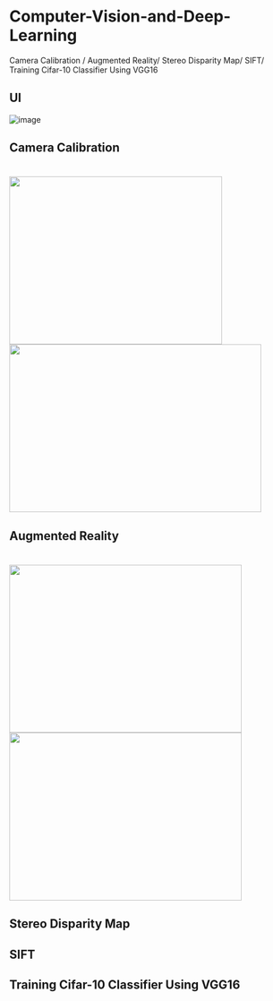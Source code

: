 # Computer-Vision-and-Deep-Learning
 Camera Calibration / Augmented Reality/ Stereo Disparity Map/ SIFT/ Training Cifar-10 Classifier Using VGG16
 
## UI 
![image](https://user-images.githubusercontent.com/69034494/162558180-adf73580-5342-41b3-8d35-828f45cddc7b.png)

## Camera Calibration
<h1>
  <img src="https://media.githubusercontent.com/media/celinehsieh68/Computer-Vision-and-Deep-Learning--VGG16/main/Result/Q1/find%20corners.gif" width="380" height="300"/>
  <img src="https://media.githubusercontent.com/media/celinehsieh68/Computer-Vision-and-Deep-Learning--VGG16/main/Result/Q1/result.gif" width="450" height="300"/>
</h1>

## Augmented Reality
<h1>
  <img src="https://media.githubusercontent.com/media/celinehsieh68/Computer-Vision-and-Deep-Learning--VGG16/main/Result/Q2/word%20on%20board.gif" width="415" height="300"/>
  <img src="https://media.githubusercontent.com/media/celinehsieh68/Computer-Vision-and-Deep-Learning--VGG16/main/Result/Q2/word%20vertical.gif" width="415" height="300"/>
</h1>

## Stereo Disparity Map

## SIFT

## Training Cifar-10 Classifier Using VGG16
